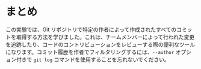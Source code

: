 # まとめ

この実験では、Git リポジトリで特定の作者によって作成されたすべてのコミットを取得する方法を学びました。これは、チームメンバーによって行われた変更を追跡したり、コードのコントリビューションをレビューする際の便利なツールになります。コミット履歴を作者でフィルタリングするには、`--author` オプション付きで `git log` コマンドを使用することを忘れないでください。
